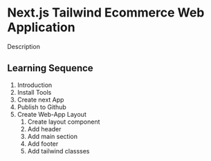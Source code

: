 # Next.js Tailwind Ecommerce Web Application

Description 

## Learning Sequence

1. Introduction
2. Install Tools
3. Create next App
4. Publish to Github
5. Create Web-App Layout
    1. Create layout component 
    2. Add header
    3. Add main section 
    4. Add footer 
    5. Add tailwind classses
    